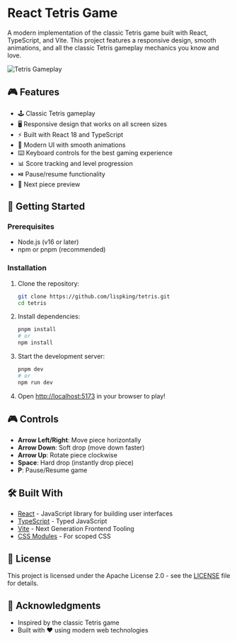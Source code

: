 # React Tetris Game

A modern implementation of the classic Tetris game built with React, TypeScript, and Vite. This project features a responsive design, smooth animations, and all the classic Tetris gameplay mechanics you know and love.

![Tetris Gameplay](https://raw.githubusercontent.com/lispking/tetris/main/screenshot.png)

## 🎮 Features

- 🕹️ Classic Tetris gameplay
- 🖥️ Responsive design that works on all screen sizes
- ⚡ Built with React 18 and TypeScript
- 🎨 Modern UI with smooth animations
- ⌨️ Keyboard controls for the best gaming experience
- 📊 Score tracking and level progression
- ⏯️ Pause/resume functionality
- 🔄 Next piece preview

## 🚀 Getting Started

### Prerequisites

- Node.js (v16 or later)
- npm or pnpm (recommended)

### Installation

1. Clone the repository:
   ```bash
   git clone https://github.com/lispking/tetris.git
   cd tetris
   ```

2. Install dependencies:
   ```bash
   pnpm install
   # or
   npm install
   ```

3. Start the development server:
   ```bash
   pnpm dev
   # or
   npm run dev
   ```

4. Open [http://localhost:5173](http://localhost:5173) in your browser to play!

## 🎮 Controls

- **Arrow Left/Right**: Move piece horizontally
- **Arrow Down**: Soft drop (move down faster)
- **Arrow Up**: Rotate piece clockwise
- **Space**: Hard drop (instantly drop piece)
- **P**: Pause/Resume game

## 🛠️ Built With

- [React](https://reactjs.org/) - JavaScript library for building user interfaces
- [TypeScript](https://www.typescriptlang.org/) - Typed JavaScript
- [Vite](https://vitejs.dev/) - Next Generation Frontend Tooling
- [CSS Modules](https://github.com/css-modules/css-modules) - For scoped CSS

## 📝 License

This project is licensed under the Apache License 2.0 - see the [LICENSE](LICENSE) file for details.

## 🙏 Acknowledgments

- Inspired by the classic Tetris game
- Built with ❤️ using modern web technologies
